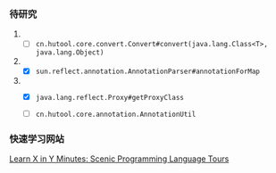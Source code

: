 ### 待研究
1. - [ ] `cn.hutool.core.convert.Convert#convert(java.lang.Class<T>, java.lang.Object)`

2. - [x] `sun.reflect.annotation.AnnotationParser#annotationForMap`

3. - [x] `java.lang.reflect.Proxy#getProxyClass`
   - [ ] `cn.hutool.core.annotation.AnnotationUtil`





### 快速学习网站

[Learn X in Y Minutes: Scenic Programming Language Tours](https://learnxinyminutes.com/)

